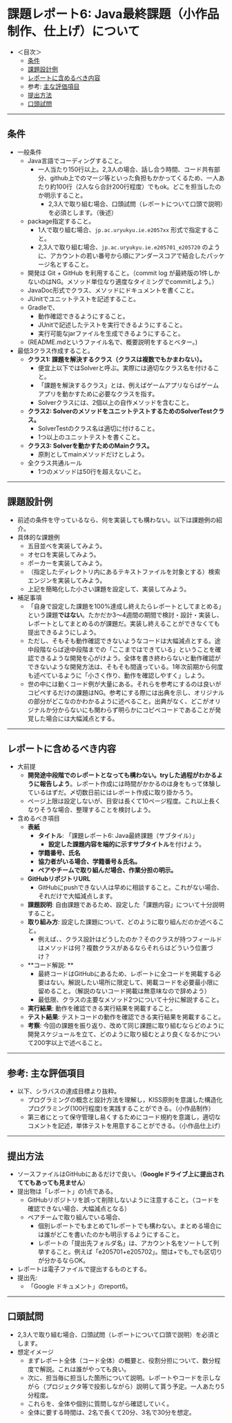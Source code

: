 # 課題レポート6: Java最終課題（小作品制作、仕上げ）について

- ＜目次＞
  - <a href="#conditions">条件</a>
  - <a href="#example">課題設計例</a>
  - <a href="#report">レポートに含めるべき内容</a>
  - 参考: <a href="#eval">主な評価項目</a>
  - <a href="#submit">提出方法</a>
  - <a href="#oral">口頭試問</a>

<hr>

## <a name="conditions">条件</a>
- 一般条件
  - Java言語でコーディングすること。
    - 一人当たり150行以上。2,3人の場合、話し合う時間、コード共有部分、github上でのマージ等といった負担もかかってくるため、一人あたり約100行（2人なら合計200行程度）でもok。どこを担当したのか明示すること。
      - 2,3人で取り組む場合、口頭試問（レポートについて口頭で説明）を必須とします。（後述）
  - package指定すること。
    - 1人で取り組む場合、``jp.ac.uryukyu.ie.e2057xx`` 形式で指定すること。
    - 2,3人で取り組む場合、``jp.ac.uryukyu.ie.e205701_e205720`` のように、アカウントの若い番号から順にアンダースコアで結合したパッケージ名とすること。
  - 開発は Git + GitHub を利用すること。（commit log が最終版の1件しかないのはNG。メソッド単位なり適度なタイミングでcommitしよう。）
  - JavaDoc形式でクラス、メソッドにドキュメントを書くこと。
  - JUnitでユニットテストを記述すること。
  - Gradleで、
    - 動作確認できるようにすること。
    - JUnitで記述したテストを実行できるようにすること。
    - 実行可能なjarファイルを生成できるようにすること。
  - (README.mdというファイル名で、概要説明をするとベター。)
- 最低3クラス作成すること。
  - **クラス1: 課題を解決するクラス（クラスは複数でもかまわない）。**
    - 便宜上以下ではSolverと呼ぶ。実際には適切なクラス名を付けること。
    - 「課題を解決するクラス」とは、例えばゲームアプリならばゲームアプリを動かすために必要なクラスを指す。
    - Solverクラスには、2個以上の自作メソッドを含むこと。
  - **クラス2: SolverのメソッドをユニットテストするためのSolverTestクラス。**
    - SolverTestのクラス名は適切に付けること。
    - 1つ以上のユニットテストを書くこと。
  - **クラス3: Solverを動かすためのMainクラス。**
    - 原則としてmainメソッドだけとしよう。
  - 全クラス共通ルール
    - 1つのメソッドは50行を超えないこと。

<hr>

## <a name="example">課題設計例</a>
- 前述の条件を守っているなら、何を実装しても構わない。以下は課題例の紹介。
- 具体的な課題例
  - 五目並べを実装してみよう。
  - オセロを実装してみよう。
  - ポーカーを実装してみよう。
  - （指定したディレクトリ内にあるテキストファイルを対象とする）検索エンジンを実装してみよう。
  - 上記を簡略化した小さい課題を設定して、実装してみよう。
- 補足事項
  - 「自身で設定した課題を100%達成し終えたらレポートとしてまとめる」という課題**ではない**。たかだか3〜4週間の期間で検討・設計・実装し、レポートとしてまとめるのが課題だ。実装し終えることができなくても提出できるようにしよう。
  - ただし、そもそも動作確認できないようなコードは大幅減点とする。途中段階ならば途中段階までの「ここまではできている」ということを確認できるような開発を心がけよう。全体を書き終わらないと動作確認ができないような開発方法は、そもそも間違っている。1年次前期から何度も述べているように「小さく作り、動作を確認しやすく」しよう。
  - 世の中には動くコード例が大量にある。それらを参考にするのは良いがコピペするだけの課題はNG。参考にする際には出典を示し、オリジナルの部分がどこなのかわかるように述べること。出典がなく、どこがオリジナルか分からないにも関わらず明らかにコピペコードであることが発覚した場合には大幅減点とする。

<hr>

## <a name="report">レポートに含めるべき内容</a>
- 大前提
  - **開発途中段階でのレポートとなっても構わない。tryした過程がわかるように報告しよう**。レポート作成には時間がかかるのは身をもって体験しているはずだ。〆切数日前にはレポート作成に取り掛かろう。
  - ページ上限は設定しないが、目安は長くて10ページ程度。これ以上長くなりそうな場合、整理することを検討しよう。
- 含めるべき項目
  - **表紙**
    - **タイトル**: 「課題レポート6: Java最終課題（サブタイル）」
      - **設定した課題内容を端的に示すサブタイトル**を付けよう。
    - **学籍番号、氏名**
    - **協力者がいる場合、学籍番号＆氏名。**
    - **ペアやチームで取り組んだ場合、作業分担の明示。**
  - **GitHubリポジトリURL**
    - GitHubにpushできない人は早めに相談すること。これがない場合、それだけで大幅減点します。
  - **課題説明**: 自由課題であるため、設定した「課題内容」について十分説明すること。
  - **取り組み方**: 設定した課題について、どのように取り組んだのか述べること。
    - 例えば、、クラス設計はどうしたのか？そのクラスが持つフィールドはメソッドは何？複数クラスがあるならそれらはどういう位置づけ？
  - **コード解説: **
    - 最終コードはGitHubにあるため、レポートに全コードを掲載する必要はない。解説したい場所に限定して、掲載コードを必要最小限に留めること。（解説のないコード掲載は無意味なので辞めよう）
    - 最低限、クラスの主要なメソッド2つについて十分に解説すること。
  - **実行結果**: 動作を確認できる実行結果を掲載すること。
  - **テスト結果**: テストコードの動作を確認できる実行結果を掲載すること。
  - **考察**: 今回の課題を振り返り、改めて同じ課題に取り組むならどのように開発スケジュールを立て、どのように取り組むとより良くなるかについて200字以上で述べること。

<hr>

## <a name="eval">参考: 主な評価項目</a>
- 以下、シラバスの達成目標より抜粋。
  - プログラミングの概念と設計方法を理解し，KISS原則を意識した構造化プログラミング(100行程度)を実践することができる。（小作品制作）
  - 第三者にとって保守管理し易くするためにコード規約を意識し，適切なコメントを記述，単体テストを用意することができる。（小作品仕上げ）

<hr>

## <a name="submit">提出方法</a>
- ソースファイルはGitHubにあるだけで良い。（**Googleドライブ上に提出されててもあっても見ません**）
- 提出物は「レポート」の1点である。
  - GitHubリポジトリを誤って削除しないように注意すること。（コードを確認できない場合、大幅減点となる）
  - ペアチームで取り組んでいる場合、
    - 個別レポートでもまとめて1レポートでも構わない。まとめる場合には誰がどこを書いたのかも明示するようにすること。
    - レポートの「提出先フォルダ名」は、アカウント名をソートして列挙すること。例えば「e205701+e205702」。間は+でも_でも区切りが分かるならOK。
- レポートは電子ファイルで提出するものとする。
- 提出先:
  - 「Google ドキュメント」のreport6。

<hr>

## <a name="oral">口頭試問</a>
- 2,3人で取り組む場合、口頭試問（レポートについて口頭で説明）を必須とします。
- 想定イメージ
  - まずレポート全体（コード全体）の概要と、役割分担について、数分程度で解説。これは誰がやっても良い。
  - 次に、担当毎に担当した箇所について説明。レポートやコードを示しながら（プロジェクタ等で投影しながら）説明して貰う予定。一人あたり5分程度。
  - これらを、全体や個別に質問しながら確認していく。
  - 全体に要する時間は、2名で長くて20分、3名で30分を想定。
